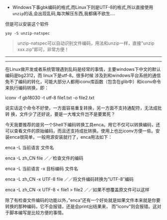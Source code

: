 - Windows下事gbk编码的格式,而Linux下则是UTF-8的格式,所以直接使用`unzip`的话,会出现乱码,每次解压东西,我都痛不欲生....

但是可以安装这个软件

```
yay -S unzip-natspec
```

> unzip-natspec可以自动识别文件编码，用法和unzip一样，直接"unzip xxx.zip"即可，非常方便！

---

---

在Linux做开发或者系统管理遇到乱码是经常的事情，主要windows下中文的默认编码是bg2312，而 linux下是utf-8。很多时候 涉及到和windows平台系统的通信免不了编码的转化，可能大部分人都用iconv库函数（包含在glib中）和iconv命令来执行编码转换，即：

iconv -f gb18030 -t utf-8 file1.txt -o file2.txt

说实话这个命令不好使，一方面容易重复转换，另一方面不支持通配符，无法成批转 换，文件少了还好说，要是一大堆文件岂不是要累死？

今天我要推荐的是另一个Shell下编码转换工具enca。用它不仅可以转换编码，还可以查看文件的原始编码，而且还支持成批转换。使用上也比iconv方便一些。安装enca很简单，一般用源安装就行了，enca用法如下：

enca -L 当前语言  文件名

enca -L zh_CN file ／／检查文件的编码



enca -L 当前语言 -x 目标编码 文件名 

enca -L zh_CN -x UTF-8 file ／／将文件编码转换为”UTF-8″编码

enca -L zh_CN -x UTF-8 < file1 > file2 ／／如果不想覆盖原文件可以这样

除了有检查文件编码的功能以外，”enca”还有一个好处就是如果文件本来就是你要转换的那种编码，它不会报错，还是会print出结果来， 而”iconv”则会报错。这对于脚本编写是比较方便的事情。